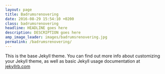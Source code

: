 ```yaml
---
layout: page
title: Badrumsrenovering
date: 2016-08-29 15:54:10 +0200
class: badrumsrenovering
headline: HEADLINE goes here
description: DESCRIPTION goes here
amp_image_leader: images/badrumsrenovering.jpg
permalink: /badrumsrenovering/
---
```

<amp-img src="/images/badrumsrenovering.jpg" alt="Badrums Renovering" height="800" width="533"></amp-img>

This is the base Jekyll theme. You can find out more info about customizing your Jekyll theme, as well as basic Jekyll usage documentation at [jekyllrb.com](http://jekyllrb.com/)